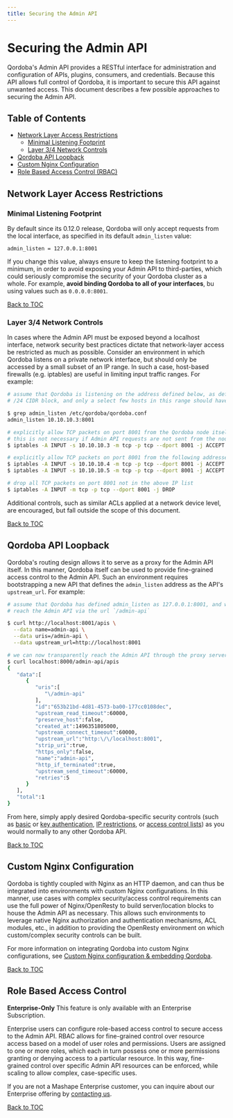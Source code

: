 ```yaml
---
title: Securing the Admin API
---
```


# Securing the Admin API

Qordoba's Admin API provides a RESTful interface for administration and
configuration of APIs, plugins, consumers, and credentials. Because this
API allows full control of Qordoba, it is important to secure this API against
unwanted access. This document describes a few possible approaches to securing
the Admin API.

## Table of Contents

- [Network Layer Access Restrictions](#network-layer-access-restrictions)
  - [Minimal Listening Footprint](#minimal-listening-footprint)
  - [Layer 3/4 Network Controls](#layer-3-4-network-controls)
- [Qordoba API Loopback](#qordoba-api-loopback)
- [Custom Nginx Configuration](#custom-nginx-configuration)
- [Role Based Access Control (RBAC)](#role-based-access-control)

## Network Layer Access Restrictions

### Minimal Listening Footprint

By default since its 0.12.0 release, Qordoba will only accept requests from the
local interface, as specified in its default `admin_listen` value:

```
admin_listen = 127.0.0.1:8001
```

If you change this value, always ensure to keep the listening footprint to a
minimum, in order to avoid exposing your Admin API to third-parties, which
could seriously compromise the security of your Qordoba cluster as a whole.
For example, **avoid binding Qordoba to all of your interfaces**, bu using
values such as `0.0.0.0:8001`.

[Back to TOC](#table-of-contents)

### Layer 3/4 Network Controls

In cases where the Admin API must be exposed beyond a localhost interface,
network security best practices dictate that network-layer access be restricted
as much as possible. Consider an environment in which Qordoba listens on a private
network interface, but should only be accessed by a small subset of an IP range.
In such a case, host-based firewalls (e.g. iptables) are useful in limiting
input traffic ranges. For example:


```bash
# assume that Qordoba is listening on the address defined below, as defined as a
# /24 CIDR block, and only a select few hosts in this range should have access

$ grep admin_listen /etc/qordoba/qordoba.conf
admin_listen 10.10.10.3:8001

# explicitly allow TCP packets on port 8001 from the Qordoba node itself
# this is not necessary if Admin API requests are not sent from the node
$ iptables -A INPUT -s 10.10.10.3 -m tcp -p tcp --dport 8001 -j ACCEPT

# explicitly allow TCP packets on port 8001 from the following addresses
$ iptables -A INPUT -s 10.10.10.4 -m tcp -p tcp --dport 8001 -j ACCEPT
$ iptables -A INPUT -s 10.10.10.5 -m tcp -p tcp --dport 8001 -j ACCEPT

# drop all TCP packets on port 8001 not in the above IP list
$ iptables -A INPUT -m tcp -p tcp --dport 8001 -j DROP

```

Additional controls, such as similar ACLs applied at a network device level, are
encouraged, but fall outside the scope of this document.

[Back to TOC](#table-of-contents)

## Qordoba API Loopback

Qordoba's routing design allows it to serve as a proxy for the Admin API itself. In
this manner, Qordoba itself can be used to provide fine-grained access control to
the Admin API. Such an environment requires bootstrapping a new API that defines
the `admin_listen` address as the API's `upstream_url`. For example:

```bash
# assume that Qordoba has defined admin_listen as 127.0.0.1:8001, and we want to
# reach the Admin API via the url `/admin-api`

$ curl http://localhost:8001/apis \
  --data name=admin-api \
  --data uris=/admin-api \
  --data upstream_url=http://localhost:8001

# we can now transparently reach the Admin API through the proxy server
$ curl localhost:8000/admin-api/apis
{  
   "data":[  
      {  
         "uris":[  
            "\/admin-api"
         ],
         "id":"653b21bd-4d81-4573-ba00-177cc0108dec",
         "upstream_read_timeout":60000,
         "preserve_host":false,
         "created_at":1496351805000,
         "upstream_connect_timeout":60000,
         "upstream_url":"http:\/\/localhost:8001",
         "strip_uri":true,
         "https_only":false,
         "name":"admin-api",
         "http_if_terminated":true,
         "upstream_send_timeout":60000,
         "retries":5
      }
   ],
   "total":1
}
```

From here, simply apply desired Qordoba-specific security controls (such as
[basic][basic-auth] or [key authentication][key-auth],
[IP restrictions][ip-restriction], or [access control lists][acl]) as you would
normally to any other Qordoba API.

[Back to TOC](#table-of-contents)

## Custom Nginx Configuration

Qordoba is tightly coupled with Nginx as an HTTP daemon, and can thus be integrated
into environments with custom Nginx configurations. In this manner, use cases
with complex security/access control requirements can use the full power of
Nginx/OpenResty to build server/location blocks to house the Admin API as
necessary. This allows such environments to leverage native Nginx authorization
and authentication mechanisms, ACL modules, etc., in addition to providing the
OpenResty environment on which custom/complex security controls can be built.

For more information on integrating Qordoba into custom Nginx configurations, see
[Custom Nginx configuration & embedding Qordoba][custom-configuration].

[Back to TOC](#table-of-contents)

## Role Based Access Control ##

<div class="alert alert-warning">
  <strong>Enterprise-Only</strong> This feature is only available with an
  Enterprise Subscription.
</div>

Enterprise users can configure role-based access control to secure access to the
Admin API. RBAC allows for fine-grained control over resource access based on
a model of user roles and permissions. Users are assigned to one or more roles,
which each in turn possess one or more permissions granting or denying access
to a particular resource. In this way, fine-grained control over specific Admin
API resources can be enforced, while scaling to allow complex, case-specific
uses.

If you are not a Mashape Enterprise customer, you can inquire about our
Enterprise offering by [contacting us](/enterprise).

[Back to TOC](#table-of-contents)


[acl]: /plugins/acl
[basic-auth]: /plugins/basic-authentication/
[custom-configuration]: /docs/{{page.qordoba_version}}/configuration/#custom-nginx-configuration
[ip-restriction]: /plugins/ip-restriction
[key-auth]: /plugins/key-authentication
